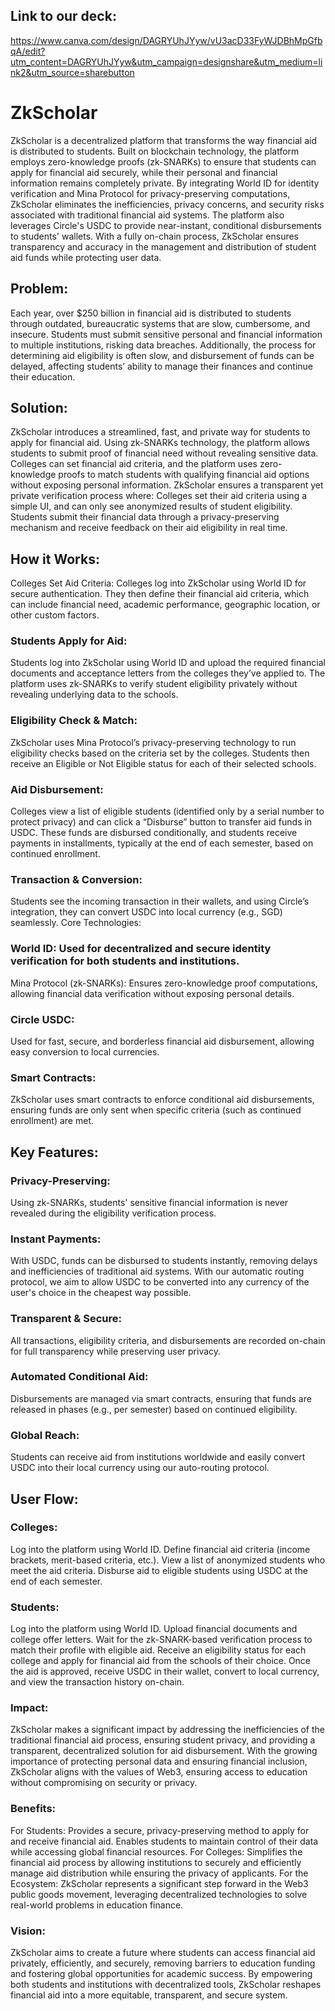 ## Link to our deck: 
https://www.canva.com/design/DAGRYUhJYyw/vU3acD33FyWJDBhMpGfbqA/edit?utm_content=DAGRYUhJYyw&utm_campaign=designshare&utm_medium=link2&utm_source=sharebutton

# ZkScholar


ZkScholar is a decentralized platform that transforms the way financial aid is distributed to students. Built on blockchain technology, the platform employs zero-knowledge proofs (zk-SNARKs) to ensure that students can apply for financial aid securely, while their personal and financial information remains completely private. By integrating World ID for identity verification and Mina Protocol for privacy-preserving computations, ZkScholar eliminates the inefficiencies, privacy concerns, and security risks associated with traditional financial aid systems.
The platform also leverages Circle's USDC to provide near-instant, conditional disbursements to students' wallets. With a fully on-chain process, ZkScholar ensures transparency and accuracy in the management and distribution of student aid funds while protecting user data.

## Problem:
Each year, over $250 billion in financial aid is distributed to students through outdated, bureaucratic systems that are slow, cumbersome, and insecure. Students must submit sensitive personal and financial information to multiple institutions, risking data breaches. Additionally, the process for determining aid eligibility is often slow, and disbursement of funds can be delayed, affecting students’ ability to manage their finances and continue their education.

## Solution:
ZkScholar introduces a streamlined, fast, and private way for students to apply for financial aid. Using zk-SNARKs technology, the platform allows students to submit proof of financial need without revealing sensitive data. Colleges can set financial aid criteria, and the platform uses zero-knowledge proofs to match students with qualifying financial aid options without exposing personal information.
ZkScholar ensures a transparent yet private verification process where:
Colleges set their aid criteria using a simple UI, and can only see anonymized results of student eligibility.
Students submit their financial data through a privacy-preserving mechanism and receive feedback on their aid eligibility in real time.

## How it Works:
Colleges Set Aid Criteria: Colleges log into ZkScholar using World ID for secure authentication. They then define their financial aid criteria, which can include financial need, academic performance, geographic location, or other custom factors. 

### Students Apply for Aid: 
Students log into ZkScholar using World ID and upload the required financial documents and acceptance letters from the colleges they’ve applied to. The platform uses zk-SNARKs to verify student eligibility privately without revealing underlying data to the schools.

### Eligibility Check & Match: 
ZkScholar uses Mina Protocol’s privacy-preserving technology to run eligibility checks based on the criteria set by the colleges. Students then receive an Eligible or Not Eligible status for each of their selected schools.

### Aid Disbursement: 
Colleges view a list of eligible students (identified only by a serial number to protect privacy) and can click a “Disburse” button to transfer aid funds in USDC. These funds are disbursed conditionally, and students receive payments in installments, typically at the end of each semester, based on continued enrollment.

### Transaction & Conversion: 
Students see the incoming transaction in their wallets, and using Circle’s integration, they can convert USDC into local currency (e.g., SGD) seamlessly.
Core Technologies:

### World ID: Used for decentralized and secure identity verification for both students and institutions.
Mina Protocol (zk-SNARKs): Ensures zero-knowledge proof computations, allowing financial data verification without exposing personal details.

### Circle USDC: 
Used for fast, secure, and borderless financial aid disbursement, allowing easy conversion to local currencies.

### Smart Contracts: 
ZkScholar uses smart contracts to enforce conditional aid disbursements, ensuring funds are only sent when specific criteria (such as continued enrollment) are met.

## Key Features:

### Privacy-Preserving: 
Using zk-SNARKs, students' sensitive financial information is never revealed during the eligibility verification process.

### Instant Payments: 
With USDC, funds can be disbursed to students instantly, removing delays and inefficiencies of traditional aid systems. With our automatic routing protocol, we aim to allow USDC to be converted into any currency of the user's choice in the cheapest way possible.

### Transparent & Secure: 
All transactions, eligibility criteria, and disbursements are recorded on-chain for full transparency while preserving user privacy.

### Automated Conditional Aid: 
Disbursements are managed via smart contracts, ensuring that funds are released in phases (e.g., per semester) based on continued eligibility.

### Global Reach: 
Students can receive aid from institutions worldwide and easily convert USDC into their local currency using our auto-routing protocol.

## User Flow:

### Colleges:
Log into the platform using World ID.
Define financial aid criteria (income brackets, merit-based criteria, etc.).
View a list of anonymized students who meet the aid criteria.
Disburse aid to eligible students using USDC at the end of each semester.

### Students:
Log into the platform using World ID.
Upload financial documents and college offer letters.
Wait for the zk-SNARK-based verification process to match their profile with eligible aid.
Receive an eligibility status for each college and apply for financial aid from the schools of their choice.
Once the aid is approved, receive USDC in their wallet, convert to local currency, and view the transaction history on-chain.

### Impact:
ZkScholar makes a significant impact by addressing the inefficiencies of the traditional financial aid process, ensuring student privacy, and providing a transparent, decentralized solution for aid disbursement. With the growing importance of protecting personal data and ensuring financial inclusion, ZkScholar aligns with the values of Web3, ensuring access to education without compromising on security or privacy.

### Benefits:
For Students: Provides a secure, privacy-preserving method to apply for and receive financial aid. Enables students to maintain control of their data while accessing global financial resources.
For Colleges: Simplifies the financial aid process by allowing institutions to securely and efficiently manage aid distribution while ensuring the privacy of applicants.
For the Ecosystem: ZkScholar represents a significant step forward in the Web3 public goods movement, leveraging decentralized technologies to solve real-world problems in education finance.

### Vision:
ZkScholar aims to create a future where students can access financial aid privately, efficiently, and securely, removing barriers to education funding and fostering global opportunities for academic success. By empowering both students and institutions with decentralized tools, ZkScholar reshapes financial aid into a more equitable, transparent, and secure system.
